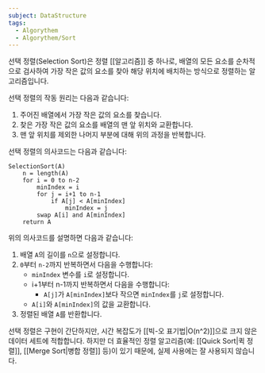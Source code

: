 ```yaml
---
subject: DataStructure
tags:
  - Algorythem
  - Algorythem/Sort
---
```

선택 정렬(Selection Sort)은 정렬 [[알고리즘]] 중 하나로, 배열의 모든 요소를 순차적으로 검사하여 가장 작은 값의 요소를 찾아 해당 위치에 배치하는 방식으로 정렬하는 알고리즘입니다.

선택 정렬의 작동 원리는 다음과 같습니다:

1. 주어진 배열에서 가장 작은 값의 요소를 찾습니다.
2. 찾은 가장 작은 값의 요소를 배열의 맨 앞 위치와 교환합니다.
3. 맨 앞 위치를 제외한 나머지 부분에 대해 위의 과정을 반복합니다.

선택 정렬의 의사코드는 다음과 같습니다:

```
SelectionSort(A)
    n = length(A)
    for i = 0 to n-2
        minIndex = i
        for j = i+1 to n-1
            if A[j] < A[minIndex]
                minIndex = j
        swap A[i] and A[minIndex]
    return A
```

위의 의사코드를 설명하면 다음과 같습니다:

1. 배열 `A`의 길이를 `n`으로 설정합니다.
2. `0`부터 `n-2`까지 반복하면서 다음을 수행합니다:
   - `minIndex` 변수를 `i`로 설정합니다.
   - i+1부터 n-1까지 반복하면서 다음을 수행합니다:
     - `A[j]`가 `A[minIndex]`보다 작으면 `minIndex`를 `j`로 설정합니다.
   - `A[i]`와 `A[minIndex]`의 값을 교환합니다.
3. 정렬된 배열 `A`를 반환합니다.

선택 정렬은 구현이 간단하지만, 시간 복잡도가 [[빅-오 표기법|O(n^2)]]으로 크지 않은 데이터 세트에 적합합니다. 하지만 더 효율적인 정렬 알고리즘(예: [[Quick Sort|퀵 정렬]], [[Merge Sort|병합 정렬]] 등)이 있기 때문에, 실제 사용에는 잘 사용되지 않습니다. 
